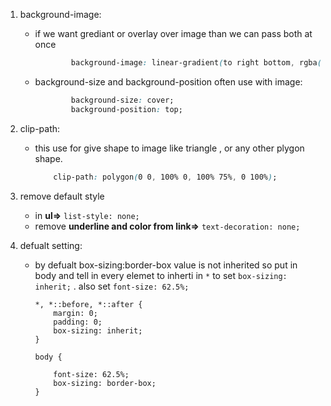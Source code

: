 1. background-image:
    - if we want grediant or  overlay over image than we can pass both at once
        ```css
                background-image: linear-gradient(to right bottom, rgba(126, 213, 111, 0.8), rgba(40, 180, 133, 0.8)), url('/img/hero.jpg');
        ```
    - background-size and background-position often use with image:
        ```css
                background-size: cover;
                background-position: top; 
        ```

2.  clip-path:
     - this use for give shape to image like triangle , or any other plygon shape.
        ```css
            clip-path: polygon(0 0, 100% 0, 100% 75%, 0 100%);
        ```
3. remove default style
   - in **ul=>**    `list-style: none;` 
   - remove **underline and color from link=>**   `text-decoration: none;`
  
4. defualt setting:
    - by defualt box-sizing:border-box value is not inherited so put in body and tell in every elemet to inherti in `*` to set `box-sizing: inherit;` . also set `font-size: 62.5%;`
   
        ```
        *, *::before, *::after {
            margin: 0;
            padding: 0;
            box-sizing: inherit;
        }

        body {
        
            font-size: 62.5%;
            box-sizing: border-box;
        }
        ```

 


